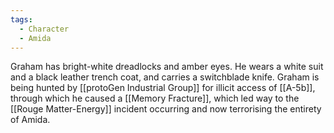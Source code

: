 ```yaml
---
tags:
  - Character
  - Amida
---
```

Graham has bright-white dreadlocks and amber eyes. He wears a white suit and a black leather trench coat, and carries a switchblade knife. 
Graham is being hunted by [[protoGen Industrial Group]] for illicit access of [[A-5b]], through which he caused a [[Memory Fracture]], which led way to the [[Rouge Matter-Energy]] incident occurring and now terrorising the entirety of Amida. 